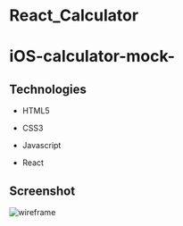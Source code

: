 # React_Calculator
# iOS-calculator-mock-

## Technologies

- HTML5

- CSS3

- Javascript

- React

## Screenshot 

![wireframe](https://giphy.com/gifs/ios-calculator-iphonecalculator-lRSQ7SfKi1w5vFiV0G)
